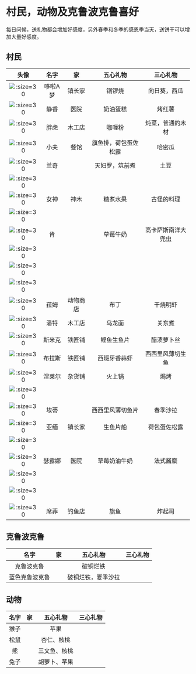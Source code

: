 # 村民，动物及克鲁波克鲁喜好

每日问候，送礼物都会增加好感度，另外春季和冬季的感恩季当天，送饼干可以增加大量好感度。

## 村民

|头像|名字|家|五心礼物|三心礼物|
|:-:|:-:|:-:|:-:|:-:|
|![](http://zhch.h5ome.com/do/p1.jpg ':size=30')|哆啦A梦|镇长家|铜锣烧|向日葵，西瓜|
|![](http://zhch.h5ome.com/do/p2.jpg ':size=30')|静香|医院|奶油蛋糕|烤红薯|
|![](http://zhch.h5ome.com/do/p3.jpg ':size=30')|胖虎|木工店|咖喱粉|炖菜，普通的木材|
|![](http://zhch.h5ome.com/do/p4.jpg ':size=30')|小夫|餐馆|旗鱼排，荷包蛋佐松露|哈密瓜|
|![](http://zhch.h5ome.com/do/p5.jpg ':size=30')|兰奇||天妇罗，筑前煮|土豆|
|![](http://zhch.h5ome.com/do/p6.jpg ':size=30')|||||
|![](http://zhch.h5ome.com/do/p7.jpg ':size=30')|女神|神木|糖煮水果|古怪的料理|
|![](http://zhch.h5ome.com/do/p8.jpg ':size=30')|||||
|![](http://zhch.h5ome.com/do/p9.jpg ':size=30')|肯||草莓牛奶|高卡萨斯南洋大兜虫|
|![](http://zhch.h5ome.com/do/p10.jpg ':size=30')|||||
|![](http://zhch.h5ome.com/do/p11.jpg ':size=30')|||||
|![](http://zhch.h5ome.com/do/p12.jpg ':size=30')|||||
|![](http://zhch.h5ome.com/do/p13.jpg ':size=30')|菈姆|动物商店|布丁|干烧明虾|
|![](http://zhch.h5ome.com/do/p14.jpg ':size=30')|潘特|木工店|乌龙面|关东煮|
|![](http://zhch.h5ome.com/do/p15.jpg ':size=30')|斯米克|铁匠铺|鲣鱼生鱼片|醋渍萝卜丝|
|![](http://zhch.h5ome.com/do/p16.jpg ':size=30')|布拉斯|铁匠铺|西班牙香蒜虾|西西里风薄切生鱼|
|![](http://zhch.h5ome.com/do/p17.jpg ':size=30')|涅莱尔|杂货铺|火上锅|焗烤|
|![](http://zhch.h5ome.com/do/p18.jpg ':size=30')|||||
|![](http://zhch.h5ome.com/do/p19.jpg ':size=30')|埃蒂||西西里风薄切鱼片|春季沙拉|
|![](http://zhch.h5ome.com/do/p20.jpg ':size=30')|亚缅|镇长家|生鱼片船|荷包蛋佐松露|
|![](http://zhch.h5ome.com/do/p21.jpg ':size=30')|||||
|![](http://zhch.h5ome.com/do/p22.jpg ':size=30')|瑟露娜|医院|草莓奶油牛奶|法式酱糜|
|![](http://zhch.h5ome.com/do/p23.jpg ':size=30')|||||
|![](http://zhch.h5ome.com/do/p24.jpg ':size=30')|||||
|![](http://zhch.h5ome.com/do/p25.jpg ':size=30')|席菲|钓鱼店|旗鱼|炸起司|









## 克鲁波克鲁

|名字|家|五心礼物|三心礼物|
|:-:|:-:|:-:|:-:|
|克鲁波克鲁||破铜烂铁||
|蓝色克鲁波克鲁||破铜烂铁，夏季沙拉||

## 动物

|名字|家|五心礼物|三心礼物|
|:-:|:-:|:-:|:-:|
|猴子||苹果||
|松鼠||杏仁、核桃||
|熊||三文鱼、核桃||
|兔子||胡萝卜、苹果||